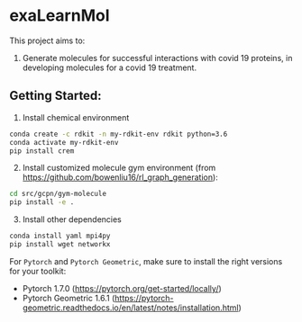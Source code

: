 # exaLearnMol

This project aims to:

1. Generate molecules for successful interactions with covid 19 proteins, in developing molecules for a covid 19 treatment.

## Getting Started:
1. Install chemical environment
```bash
conda create -c rdkit -n my-rdkit-env rdkit python=3.6
conda activate my-rdkit-env
pip install crem
```
2. Install customized molecule gym environment (from https://github.com/bowenliu16/rl_graph_generation):
```bash
cd src/gcpn/gym-molecule
pip install -e .
```
3. Install other dependencies
```bash
conda install yaml mpi4py
pip install wget networkx
```
For `Pytorch` and `Pytorch Geometric`, make sure to install the right versions for your toolkit:
- Pytorch 1.7.0 (https://pytorch.org/get-started/locally/)
- Pytorch Geometric 1.6.1 (https://pytorch-geometric.readthedocs.io/en/latest/notes/installation.html)
